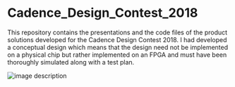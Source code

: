 # Cadence_Design_Contest_2018
This repository contains the presentations and the code files of the product solutions developed for the Cadence Design Contest 2018. 
I had developed a conceptual design which means that the design need not be implemented on a physical chip but rather implemented on an 
FPGA and must have been thoroughly simulated along with a test plan.

![image description](Cadence_Design_Contest_2018/HNN_architecture.jpg)
